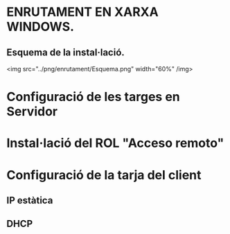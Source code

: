 # ENRUTAMENT EN XARXA WINDOWS.

## Esquema de la instal·lació.

<img src="../png/enrutament/Esquema.png" width="60%" /img>

# Configuració de les targes en Servidor

# Instal·lació del ROL "Acceso remoto"

# Configuració de la tarja del client

## IP estàtica

## DHCP





